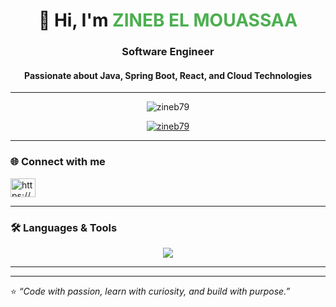 <h1 align="center">👋 Hi, I'm <span style="color:#4CAF50;">ZINEB EL MOUASSAA</span></h1>
<h3 align="center"> Software Engineer</h3>
<h4 align="center">Passionate about Java, Spring Boot, React, and Cloud Technologies</h4>

---

<p align="center">
  <img src="https://komarev.com/ghpvc/?username=zineb79&label=Profile%20views&color=brightgreen&style=flat-square" alt="zineb79" />
</p>

<p align="center">
  <a href="https://github.com/ryo-ma/github-profile-trophy">
    <img src="https://github-profile-trophy.vercel.app/?username=zineb79&theme=gruvbox&margin-w=10&no-bg=true&no-frame=true" alt="zineb79" />
  </a>
</p>

---

### 🌐 Connect with me  
<p align="left">
<a href="https://linkedin.com/in/https://www.linkedin.com/in/zineb-el-mouassaa-03199b27b/" target="blank"><img align="center" src="https://raw.githubusercontent.com/rahuldkjain/github-profile-readme-generator/master/src/images/icons/Social/linked-in-alt.svg" alt="https://www.linkedin.com/in/zineb-el-mouassaa-03199b27b/" height="30" width="40" /></a>
</p>

---

### 🛠️ Languages & Tools
<p align="center">
  <img src="https://skillicons.dev/icons?i=java,spring,react,typescript,javascript,html,css,git,github,linux,docker,mysql,postgres,cpp,figma" />
</p>

---


---

⭐ *“Code with passion, learn with curiosity, and build with purpose.”*
